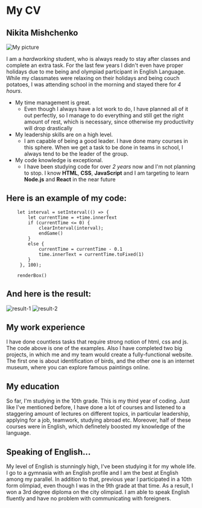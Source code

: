# My CV

## Nikita Mishchenko
![My picture](https://i.postimg.cc/mrCQhg9m/IMG-3270.webp "My picture")

I am a *hardworking* student, who is always ready to stay after classes and complete an extra task. For the last few years I didn't even have proper holidays due to me being and olympiad participant in English Language. While my classmates were relaxing on their holidays and being couch potatoes, I was attending school in the morning and stayed there for *4 hours*.

* My time management is great.
    + Even though I always have a lot work to do, I have planned all of it out perfectly, so I manage to do everything and still get the right amount of rest, which is necessary, since otherwise my productivity will drop drastically
* My leadership skills are on a high level.
    + I am capable of being a good leader. I have done many courses in this sphere. When we get a task to be done in teams in school, I always tend to be the leader of the group.
* My code knowledge is exceptional.
    + I have been studying code for over *2 years* now and I'm not planning to stop. I know **HTML**, **CSS**, **JavaScript** and I am targeting to learn **Node.js** and **React** in the near future

## Here is an example of my code:
```
    let interval = setInterval(() => {
        let currentTime = +time.innerText
        if (currentTime <= 0) {
            clearInterval(interval);
            endGame()
        }
        else {
            currentTime = currentTime - 0.1
            time.innerText = currentTime.toFixed(1)
        }
     }, 100);

    renderBox()

```

## And here is the result:
![result-1](https://i.postimg.cc/zX4bW186/Screenshot-2022-11-13-172444.png "result-1")
![result-2](https://i.postimg.cc/wT1R7B8D/Screenshot-2022-11-13-172526.png "result-2")

## My work experience

I have done countless tasks that require strong notion of html, css and js. The code above is one of the examples. Also I have completed two big projects, in which me and my team would create a fully-functional website. The first one is about identification of birds, and the other one is an internet museum, where you can explore famous paintings online.

## My education

So far, I'm studying in the 10th grade. This is my third year of coding. Just like I've mentioned before, I have done a lot of courses and listened to a staggering amount of lectures on different topics, in particular leadership, applying for a job, teamwork, studying abroad etc. Moreover, half of these courses were in English, which definetely boosted my knowledge of the language.

## Speaking of English...

My level of English is stunningly high, I've been studying it for my whole life. I go to a gymnasia with an English profile and I am the best at English among my parallel. In addition to that, previous year I participated in a 10th form olimpiad, even though I was in the 9th grade at that time. As a result, I won a 3rd degree diploma on the city olimpiad. I am able to speak English fluently and have no problem with communicating with foreigners.